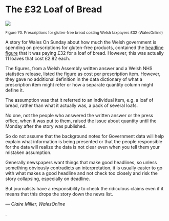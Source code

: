 # The £32 Loaf of Bread

![](http://datajournalismhandbook.org/1.0/en/figs/incoming/05-AA.png)

<small>Figure 70. Prescriptions for gluten-free bread costing Welsh taxpayers £32 (WalesOnline)</small>


A story for Wales On Sunday about how much the Welsh government is spending on prescriptions for gluten-free products, contained the [headline figure](http://bit.ly/walesonline-gluten-free) that it was paying £32 for a loaf of bread. However, this was actually 11 loaves that cost £2.82 each.

The figures, from a Welsh Assembly written answer and a Welsh NHS statistics release, listed the figure as cost per prescription item. However, they gave no additional definition in the data dictionary of what a prescription item might refer or how a separate quantity column might define it.

The assumption was that it referred to an individual item, e.g. a loaf of bread, rather than what it actually was, a pack of several loafs.

No one, not the people who answered the written answer or the press office, when it was put to them, raised the issue about quantity until the Monday after the story was published.

So do not assume that the background notes for Government data will help explain what information is being presented or that the people responsible for the data will realize the data is not clear even when you tell them your mistaken assumption.

Generally newspapers want things that make good headlines, so unless something obviously contradicts an interpretation, it is usually easier to go with what makes a good headline and not check too closely and risk the story collapsing, especially on deadline.

But journalists have a responsibility to check the ridiculous claims even if it means that this drops the story down the news list.

— *Claire Miller, WalesOnline*

.
